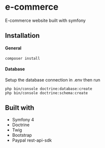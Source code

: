 # e-commerce
E-commerce website built with symfony

## Installation
#### General
```
composer install
```
#### Database
Setup the database connection in .env then run
```
php bin/console doctrine:database:create
php bin/console doctrine:schema:create
```

## Built with
- Symfony 4
- Doctrine
- Twig
- Bootstrap
- Paypal rest-api-sdk
